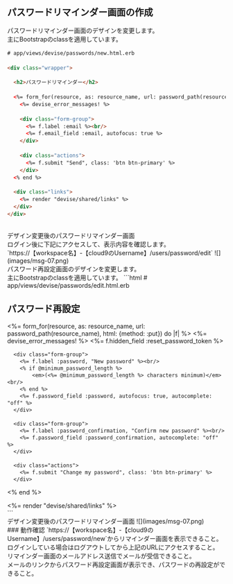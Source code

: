 ## パスワードリマインダー画面の作成

パスワードリマインダー画面のデザインを変更します。<br>
主にBootstrapのclassを適用しています。
```html
# app/views/devise/passwords/new.html.erb

<div class="wrapper">

  <h2>パスワードリマインダー</h2>

  <%= form_for(resource, as: resource_name, url: password_path(resource_name), html: {method: :post}) do |f| %>
    <%= devise_error_messages! %>

    <div class="form-group">
      <%= f.label :email %><br/>
      <%= f.email_field :email, autofocus: true %>
    </div>

    <div class="actions">
      <%= f.submit "Send", class: 'btn btn-primary' %>
    </div>
  <% end %>

  <div class="links">
    <%= render "devise/shared/links" %>
  </div>
</div>
```

<br>
デザイン変更後のパスワードリマインダー画面<br>
ログイン後に下記にアクセスして、表示内容を確認します。<br>
`https://【workspace名】-【cloud9のUsername】/users/password/edit`
![](images/msg-07.png)

<br>
パスワード再設定画面のデザインを変更します。<br>
主にBootstrapのclassを適用しています。
```html
# app/views/devise/passwords/edit.html.erb

<div class="wrapper">

  <h2>パスワード再設定</h2>

  <%= form_for(resource, as: resource_name, url: password_path(resource_name), html: {method: :put}) do |f| %>
      <%= devise_error_messages! %>
      <%= f.hidden_field :reset_password_token %>

      <div class="form-group">
        <%= f.label :password, "New password" %><br/>
        <% if @minimum_password_length %>
            <em>(<%= @minimum_password_length %> characters minimum)</em><br/>
        <% end %>
        <%= f.password_field :password, autofocus: true, autocomplete: "off" %>
      </div>

      <div class="form-group">
        <%= f.label :password_confirmation, "Confirm new password" %><br/>
        <%= f.password_field :password_confirmation, autocomplete: "off" %>
      </div>

      <div class="actions">
        <%= f.submit "Change my password", class: 'btn btn-primary' %>
      </div>
  <% end %>

  <div class="links">
    <%= render "devise/shared/links" %>
  </div>
</div>
```
<br>
デザイン変更後のパスワードリマインダー画面
![](images/msg-07.png)

<br>
### 動作確認
`https://【workspace名】-【cloud9のUsername】/users/password/new`からリマインダー画面を表示できること。<br>
ログインしている場合はログアウトしてから上記のURLにアクセスすること。<br>
リマインダー画面のメールアドレス送信でメールが受信できること。<br>
メールのリンクからパスワード再設定画面が表示でき、パスワードの再設定ができること。
